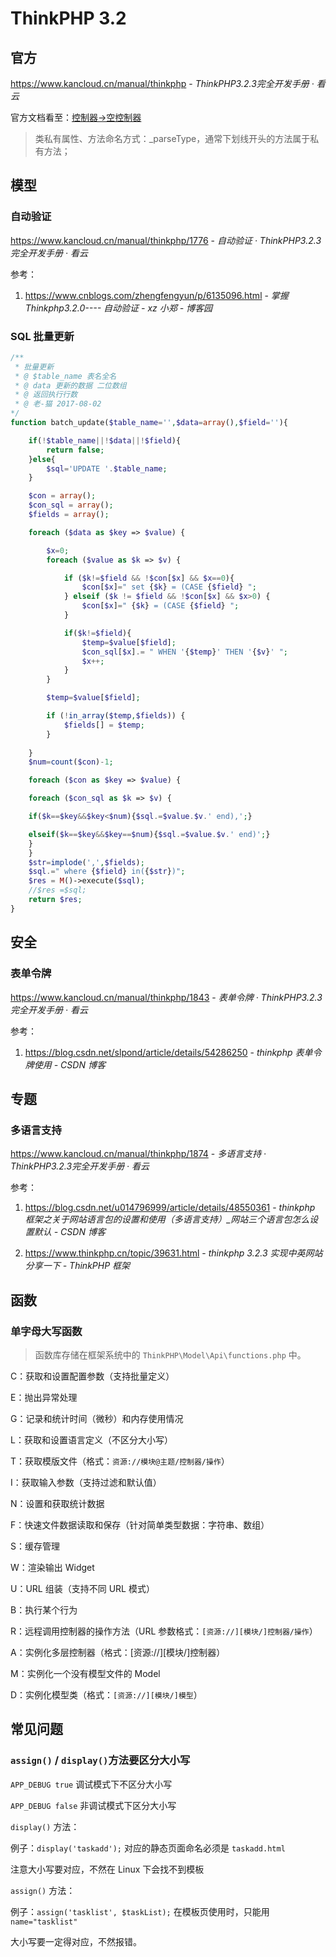 # ThinkPHP 3.2

## 官方

https://www.kancloud.cn/manual/thinkphp - *ThinkPHP3.2.3完全开发手册 · 看云*

官方文档看至：[控制器->空控制器](https://www.kancloud.cn/manual/thinkphp/1724)

> 类私有属性、方法命名方式：_parseType，通常下划线开头的方法属于私有方法；

## 模型

### 自动验证

https://www.kancloud.cn/manual/thinkphp/1776 - *自动验证 · ThinkPHP3.2.3完全开发手册 · 看云*

参考：

1. https://www.cnblogs.com/zhengfengyun/p/6135096.html - *掌握 Thinkphp3.2.0---- 自动验证 - xz 小郑 - 博客园*

### SQL 批量更新

```php
/**
 * 批量更新
 * @ $table_name 表名全名
 * @ data 更新的数据 二位数组
 * @ 返回执行行数
 * @ 老-猫 2017-08-02
*/
function batch_update($table_name='',$data=array(),$field=''){

    if(!$table_name||!$data||!$field){
        return false;
    }else{
        $sql='UPDATE '.$table_name;
    }

    $con = array();
    $con_sql = array();
    $fields = array();

    foreach ($data as $key => $value) {

        $x=0;
        foreach ($value as $k => $v) {

            if ($k!=$field && !$con[$x] && $x==0){
                $con[$x]=" set {$k} = (CASE {$field} ";
            } elseif ($k != $field && !$con[$x] && $x>0) {
                $con[$x]=" {$k} = (CASE {$field} ";
            }

            if($k!=$field){
                $temp=$value[$field];
                $con_sql[$x].= " WHEN '{$temp}' THEN '{$v}' ";
                $x++;
            }
        }

        $temp=$value[$field];

        if (!in_array($temp,$fields)) {
            $fields[] = $temp;
        } 
    
    }
    $num=count($con)-1;

    foreach ($con as $key => $value) {

    foreach ($con_sql as $k => $v) {

    if($k==$key&&$key<$num){$sql.=$value.$v.' end),';}

    elseif($k==$key&&$key==$num){$sql.=$value.$v.' end)';}
    }
    }
    $str=implode(',',$fields);
    $sql.=" where {$field} in({$str})";
    $res = M()->execute($sql);
    //$res =$sql;
    return $res;
}
```

## 安全

### 表单令牌

https://www.kancloud.cn/manual/thinkphp/1843 - *表单令牌 · ThinkPHP3.2.3完全开发手册 · 看云*

参考：

1. https://blog.csdn.net/slpond/article/details/54286250 - *thinkphp 表单令牌使用 - CSDN 博客*

## 专题

### 多语言支持

https://www.kancloud.cn/manual/thinkphp/1874 - *多语言支持 · ThinkPHP3.2.3完全开发手册 · 看云*

参考：

1. https://blog.csdn.net/u014796999/article/details/48550361 - *thinkphp 框架之关于网站语言包的设置和使用（多语言支持）_网站三个语言包怎么设置默认 - CSDN 博客*

2. https://www.thinkphp.cn/topic/39631.html - *thinkphp 3.2.3 实现中英网站分享一下 - ThinkPHP 框架*

## 函数

### 单字母大写函数

> 函数库存储在框架系统中的 `ThinkPHP\Model\Api\functions.php` 中。

C：获取和设置配置参数（支持批量定义）

E：抛出异常处理

G：记录和统计时间（微秒）和内存使用情况

L：获取和设置语言定义（不区分大小写）

T：获取模版文件（格式：`资源://模块@主题/控制器/操作`）

I：获取输入参数（支持过滤和默认值）

N：设置和获取统计数据

F：快速文件数据读取和保存（针对简单类型数据：字符串、数组）

S：缓存管理

W：渲染输出 Widget

U：URL 组装（支持不同 URL 模式）

B：执行某个行为

R：远程调用控制器的操作方法（URL 参数格式：`[资源://][模块/]控制器/操作`）

A：实例化多层控制器（格式：[资源://][模块/]控制器）

M：实例化一个没有模型文件的 Model

D：实例化模型类（格式：`[资源://][模块/]模型`）

## 常见问题

### `assign()` / `display()`方法要区分大小写

`APP_DEBUG true` 调试模式下不区分大小写

`APP_DEBUG false` 非调试模式下区分大小写

`display()` 方法：

例子：`display('taskadd');` 对应的静态页面命名必须是 `taskadd.html`

注意大小写要对应，不然在 Linux 下会找不到模板

`assign()` 方法：

例子：`assign('tasklist', $taskList);` 在模板页使用时，只能用 `name="tasklist"`

大小写要一定得对应，不然报错。
